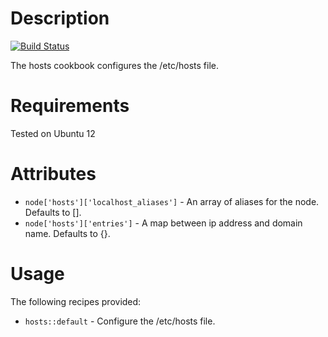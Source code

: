 Description
===========

[![Build Status](https://secure.travis-ci.org/realityforge/chef-hosts.png?branch=master)](http://travis-ci.org/realityforge/chef-hosts)

The hosts cookbook configures the /etc/hosts file.

Requirements
============

Tested on Ubuntu 12

Attributes
==========

* `node['hosts']['localhost_aliases']` - An array of aliases for the node. Defaults to [].
* `node['hosts']['entries']` - A map between ip address and domain name. Defaults to {}.

Usage
=====

The following recipes provided:

* `hosts::default` - Configure the /etc/hosts file.
